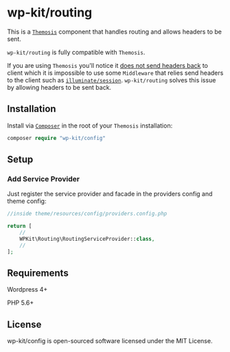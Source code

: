 # wp-kit/routing

This is a [```Themosis```](http://framework.themosis.com/) component that handles routing and allows headers to be sent.

```wp-kit/routing``` is fully compatible with ```Themosis```. 

If you are using ```Themosis``` you'll notice it [does not send headers back](https://github.com/themosis/framework/blob/master/themosis.php#L296) to client which it is impossible to use some ```Middleware``` that relies send headers to the client such as [```illuminate/session```](https://github.com/illuminate/session). ```wp-kit/routing``` solves this issue by allowing headers to be sent back.

## Installation


Install via [```Composer```](https://getcomposer.org/) in the root of your ```Themosis``` installation:


```php
composer require "wp-kit/config"
```

## Setup

### Add Service Provider

Just register the service provider and facade in the providers config and theme config:

```php
//inside theme/resources/config/providers.config.php

return [
    //
    WPKit\Routing\RoutingServiceProvider::class,
    //
];
```

## Requirements

Wordpress 4+

PHP 5.6+

## License

wp-kit/config is open-sourced software licensed under the MIT License.
